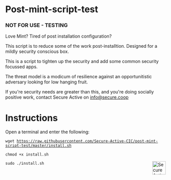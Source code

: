 <h1>Post-mint-script-test</h1>

<h3>NOT FOR USE - TESTING</h3>

Love Mint? Tired of post installation configuration? 

This script is to reduce some of the work post-installtion. Designed for a mildly security conscious box.

This is a script to tighten up the security and add some common security focussed apps.

The threat model is a modicum of resilience against an opportunitistic adversary looking for low hanging fruit. 

If you're security needs are greater than this, and you're doing socially positive work, contact Secure Active on <a href="mailto:info@secure.coop&Subject=Security%20help" target="_top">info@secure.coop</a>

<h1>Instructions</h1>

Open a terminal and enter the following:

<code>wget  https://raw.githubusercontent.com/Secure-Active-CIC/post-mint-script-test/master/install.sh</code>

<code>chmod +x install.sh</code>

<code>sudo ./install.sh</code>
<img src="https://secure.coop/wp-content/uploads/2017/06/SAAbstract.png" alt="Secure Active Logo" align="right" height="42" width="42"> </img>
